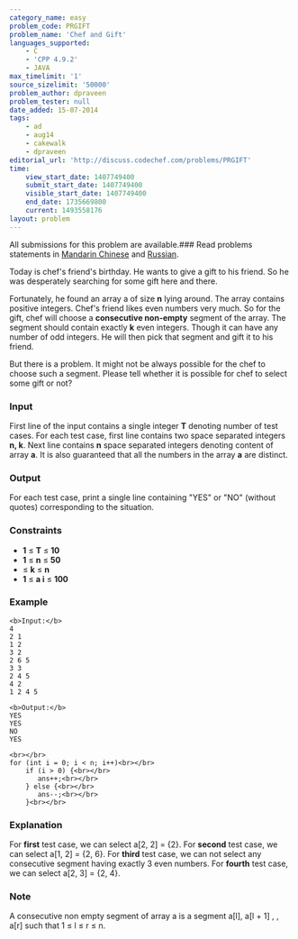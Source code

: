 ```yaml
---
category_name: easy
problem_code: PRGIFT
problem_name: 'Chef and Gift'
languages_supported:
    - C
    - 'CPP 4.9.2'
    - JAVA
max_timelimit: '1'
source_sizelimit: '50000'
problem_author: dpraveen
problem_tester: null
date_added: 15-07-2014
tags:
    - ad
    - aug14
    - cakewalk
    - dpraveen
editorial_url: 'http://discuss.codechef.com/problems/PRGIFT'
time:
    view_start_date: 1407749400
    submit_start_date: 1407749400
    visible_start_date: 1407749400
    end_date: 1735669800
    current: 1493558176
layout: problem
---
```

All submissions for this problem are available.###  Read problems statements in [Mandarin Chinese](http://www.codechef.com/download/translated/AUG14/mandarin/PRGIFT.pdf) and [Russian](http://www.codechef.com/download/translated/AUG14/russian/PRGIFT.pdf).

Today is chef's friend's birthday. He wants to give a gift to his friend. So he was desperately searching for some gift here and there.

Fortunately, he found an array a of size **n** lying around. The array contains positive integers. Chef's friend likes even numbers very much. So for the gift, chef will choose a  **consecutive non-empty** segment of the array. The segment should contain exactly **k** even integers. Though it can have any number of odd integers.
He will then pick that segment and gift it to his friend.

But there is a problem. It might not be always possible for the chef to choose such a segment. Please tell whether it is possible for chef to select some gift or not?

### Input

First line of the input contains a single integer  **T**  denoting number of test cases. 
For each test case, first line contains two space separated integers **n, k**. 
Next line contains **n** space separated integers denoting content of array **a**. 
It is also guaranteed that all the numbers in the array **a** are distinct.

### Output

For each test case, print a single line containing "YES" or "NO" (without quotes) corresponding to the situation.

### Constraints

- **1** ≤ **T** ≤ **10**
- **1** ≤ **n** ≤ **50**
- ≤ **k** ≤ **n**
- **1** ≤ **a i**  ≤ **100**

### Example

```
<b>Input:</b>
4
2 1
1 2
3 2
2 6 5
3 3
2 4 5
4 2
1 2 4 5

<b>Output:</b>
YES
YES
NO
YES

```
```
<br></br>
for (int i = 0; i < n; i++)<br></br>
    if (i > 0) {<br></br>
       ans++;<br></br>
    } else {<br></br>
       ans--;<br></br>
    }<br></br>
```

### Explanation

For  **first**  test case, we can select a\[2, 2\] = {2}. 
For **second**  test case, we can select a\[1, 2\] = {2, 6}. 
For **third**  test case, we can not select any consecutive segment having exactly 3 even numbers. 
For **fourth**  test case, we can select a\[2, 3\] = {2, 4}.

###  Note 

A consecutive non empty segment of array a is a segment a\[l\], a\[l + 1\] , , a\[r\] such that 1 ≤ l ≤ r ≤ n.
